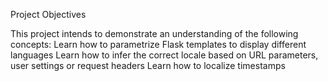 Project Objectives

This project intends to demonstrate an understanding of the following concepts:
Learn how to parametrize Flask templates to display different languages
Learn how to infer the correct locale based on URL parameters, user settings or request headers
Learn how to localize timestamps
